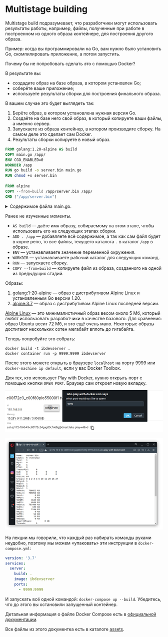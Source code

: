 # Multistage building

Multistage build подразумевает, что разработчики могут использовать результаты работы, например, файлы, полученные при работе в построенном из одного образа контейнере, для построения другого образа.

Пример: когда вы программировали на Go, вам нужно было установить Go, скомпилировать приложение, а потом запустить.

Почему бы не попробовать сделать это с помощью Docker?

В результате вы:
- создадите образ на базе образа, в котором установлен Go;
- соберёте ваше приложение;
- используете результаты сборки для построения финального образа.

В вашем случае это будет выглядеть так:
1. Берёте образ, в котором установлена нужная версия Go.
2. Создаёте на базе него свой образ, в который копируете ваши файлы, а именно сервер.
3. Запускаете из образа контейнер, в котором производите сборку. На самом деле это сделает сам Docker.
4. Результаты сборки копируете в новый образ.

```dockerfile
FROM golang:1.20-alpine AS build
COPY main.go /app/
ENV CGO_ENABLED=0
WORKDIR /app
RUN go build -o server.bin main.go
RUN chmod +x server.bin

FROM alpine
COPY --from=build /app/server.bin /app/
CMD ["/app/server.bin"]
```

<details>
<summary>Содержимое файла main.go.</summary>

Достаточно скопировать и сохранить под именем `main.go`:
```go
package main

import (
	"io/ioutil"
	"log"
	"net/http"
	"os"
)

type Handler struct { }

func (h Handler) ServeHTTP(writer http.ResponseWriter, request *http.Request)  {
	data, err := ioutil.ReadFile("/proc/1/status")
	if err != nil {
		log.Print(err)
		writer.Header().Set("Content-Type", "text/plain")
		writer.Write([]byte("error occurred"))
		return
	}

	writer.Header().Set("Content-Type", "text/plain")
	writer.Write(data)
}

func main() {
	h := Handler{}
	s := http.Server{
		Addr:    "0.0.0.0:9999",
		Handler: h,
	}
	err := s.ListenAndServe()
	if err != nil {
		log.Print(err)
		os.Exit(1)
	}
}
```
</details>

Ранее не изученные моменты.
* `AS build` — даёте имя образу, собираемому на этом этапе, чтобы использовать его на следующих этапах сборки.
* `ADD . /app` — добавляете всё содержимое, а так как сам файл будет в корне репо, то все файлы, текущего каталога `.` в каталог `/app` в образе.
* `ENV` — устанавливаете значение переменной окружения.
* `WORKDIR` — устанавливаете рабочий каталог для следующих команд.
* `RUN` — запускаете сборку.
* `COPY --from=build` — копируете файл из образа, созданного на одной из предыдущих стадий.

Образы:
1. [golang:1-20-alpine](https://hub.docker.com/_/golang) — образ с дистрибутивом Alpine Linux и установленным Go версии 1.20.
2. [alpine:3.7](https://hub.docker.com/_/alpine) — образ с дистрибутивом Alpine Linux последней версии.

[Alpine Linux](https://alpinelinux.org) — это минималистичный образ весом около 5 Мб, который  любят использовать разработчики в качестве базового. Для сравнения: образ Ubuntu весит 72 Мб, и это ещё очень мало. Некоторые образы достигают нескольких сотен мегабайт вплоть до гигабайта.

Теперь попробуйте это собрать:
```shell script
docker build -t ibdevserver .
docker container run -p 9999:9999 ibdevserver
```

После этого можете открыть в браузере `localhost` на порту 9999 или `docker-machine ip default`, если у вас Docker Toolbox.

Для тех, кто использует Play with Docker, нужно открыть порт с помощью кнопки `OPEN PORT`. Браузер сам откроет новую вкладку.

![](pic/open-port.png)

![](pic/server.png)

На лекции мы говорили, что каждый раз набирать команды руками неудобно, поэтому мы можем «упаковать» эти инструкции в `docker-compose.yml`:

```yml
version: '3.7'
services:
  server:
    build: .
    image: ibdevserver
    ports:
      - 9999:9999
```

И запускать всё одной командой: `docker-compose up --build`. Убедитесь, что до этого вы остановили запущенный контейнер.

Детальная информация о файле Docker Compose есть в [официальной документации](https://github.com/compose-spec/compose-spec/blob/master/spec.md).

Все файлы из этого документеа есть в каталоге [assets](assets).
